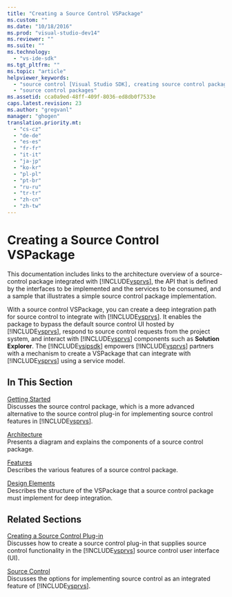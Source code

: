 ```yaml
---
title: "Creating a Source Control VSPackage"
ms.custom: ""
ms.date: "10/18/2016"
ms.prod: "visual-studio-dev14"
ms.reviewer: ""
ms.suite: ""
ms.technology: 
  - "vs-ide-sdk"
ms.tgt_pltfrm: ""
ms.topic: "article"
helpviewer_keywords: 
  - "source control [Visual Studio SDK], creating source control packages"
  - "source control packages"
ms.assetid: cca0a9ed-48ff-409f-8036-ed8db0f7533e
caps.latest.revision: 23
ms.author: "gregvanl"
manager: "ghogen"
translation.priority.mt: 
  - "cs-cz"
  - "de-de"
  - "es-es"
  - "fr-fr"
  - "it-it"
  - "ja-jp"
  - "ko-kr"
  - "pl-pl"
  - "pt-br"
  - "ru-ru"
  - "tr-tr"
  - "zh-cn"
  - "zh-tw"
---
```

# Creating a Source Control VSPackage
This documentation includes links to the architecture overview of a source-control package integrated with [!INCLUDE[vsprvs](../codequality/includes/vsprvs_md.md)], the API that is defined by the interfaces to be implemented and the services to be consumed, and a sample that illustrates a simple source control package implementation.  
  
 With a source control VSPackage, you can create a deep integration path for source control to integrate with [!INCLUDE[vsprvs](../codequality/includes/vsprvs_md.md)]. It enables the package to bypass the default source control UI hosted by [!INCLUDE[vsprvs](../codequality/includes/vsprvs_md.md)], respond to source control requests from the project system, and interact with [!INCLUDE[vsprvs](../codequality/includes/vsprvs_md.md)] components such as **Solution Explorer**. The [!INCLUDE[vsipsdk](../extensibility/includes/vsipsdk_md.md)] empowers [!INCLUDE[vsprvs](../codequality/includes/vsprvs_md.md)] partners with a mechanism to create a VSPackage that can integrate with [!INCLUDE[vsprvs](../codequality/includes/vsprvs_md.md)] using a service model.  
  
## In This Section  
 [Getting Started](../extensibility/getting-started-with-source-control-vspackages.md)  
 Discusses the source control package, which is a more advanced alternative to the source control plug-in for implementing source control features in [!INCLUDE[vsprvs](../codequality/includes/vsprvs_md.md)].  
  
 [Architecture](../extensibility/source-control-vspackage-architecture.md)  
 Presents a diagram and explains the components of a source control package.  
  
 [Features](../extensibility/source-control-vspackage-features.md)  
 Describes the various features of a source control package.  
  
 [Design Elements](../extensibility/source-control-vspackage-design-elements.md)  
 Describes the structure of the VSPackage that a source control package must implement for deep integration.  
  
## Related Sections  
 [Creating a Source Control Plug-in](../extensibility/creating-a-source-control-plug-in.md)  
 Discusses how to create a source control plug-in that supplies source control functionality in the [!INCLUDE[vsprvs](../codequality/includes/vsprvs_md.md)] source control user interface (UI).  
  
 [Source Control](../extensibility/source-control.md)  
 Discusses the options for implementing source control as an integrated feature of [!INCLUDE[vsprvs](../codequality/includes/vsprvs_md.md)].